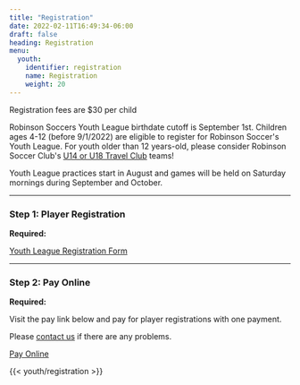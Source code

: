 ```yaml
---
title: "Registration"
date: 2022-02-11T16:49:34-06:00
draft: false
heading: Registration
menu:
  youth:
    identifier: registration
    name: Registration
    weight: 20
---
```

Registration fees are $30 per child

Robinson Soccers Youth League birthdate cutoff is September 1st.  Children ages 4-12 (before 9/1/2022) are eligible to register for Robinson Soccer's Youth League.  For youth older than 12 years-old, please consider Robinson Soccer Club's [U14 or U18 Travel Club](/club/) teams!

Youth League practices start in August and games will be held on Saturday mornings during September and October.

---

### Step 1: Player Registration

**Required:**

[Youth League Registration Form](#)

---

### Step 2: Pay Online

**Required:**

Visit the pay link below and pay for player registrations with one payment.

Please [contact us](/youth/contact/) if there are any problems.

[Pay Online](#)

{{< youth/registration >}}

